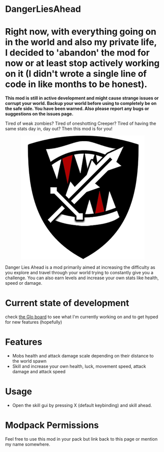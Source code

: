 # DangerLiesAhead

# Right now, with everything going on in the world and also my private life, I decided to 'abandon' the mod for now or at least stop actively working on it (I didn't wrote a single line of code in like months to be honest). 

**This mod is still in active development and might cause strange issues or corrupt your world. Backup your world before using to completely be on the safe side. You have been warned.
Also please report any bugs or suggestions on the issues page.**

Tired of weak zombies? Tired of oneshotting Creeper? Tired of having the same stats day in, day out? Then this mod is for you!

<div style="text-align:center">
  <img src="logo.png"/>
</div>

Danger Lies Ahead is a mod primarily aimed at increasing the difficulty as you explore and travel through your world trying to constantly give you a challenge. You can also earn levels and increase your own stats like health, speed or damage.

 
# Current state of development
check [the Glo board](https://app.gitkraken.com/glo/board/XXFy09aSlAAPAZQO) to see what I'm currently working on and to get hyped for new features (hopefully)

# Features
- Mobs health and attack damage scale depending on their distance to the world spawn
- Skill and increase your own health, luck, movement speed, attack damage and attack speed

# Usage

- Open the skill gui by pressing X (default keybinding) and skill ahead.

# Modpack Permissions
Feel free to use this mod in your pack but link back to this page or mention my name somewhere.

